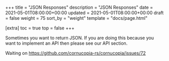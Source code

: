 +++
title = "JSON Responses"
description = "JSON Responses"
date = 2021-05-01T08:00:00+00:00
updated = 2021-05-01T08:00:00+00:00
draft = false
weight = 75
sort_by = "weight"
template = "docs/page.html"

[extra]
toc = true
top = false
+++

Sometimes you want to return JSON. If you are doing this because you want to implement an API then please see our API section.

Waiting on https://github.com/cornucopia-rs/cornucopia/issues/72